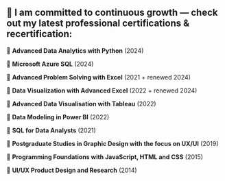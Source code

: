 ##  🚀 I am committed to continuous growth — check out my latest professional certifications & recertification:


🔹 **Advanced Data Analytics with Python** (2024)

🔹 **Microsoft Azure SQL** (2024)

🔹 **Advanced Problem Solving with Excel** (2021 + renewed 2024)

🔹 **Data Visualization with Advanced Excel** (2022 + renewed 2024)

🔹 **Advanced Data Visualisation with Tableau** (2022)

🔹 **Data Modeling in Power BI** (2022)

🔹 **SQL for Data Analysts** (2021)

🔹 **Postgraduate Studies in Graphic Design with the focus on UX/UI** (2019)

🔹 **Programming Foundations with JavaScript, HTML and CSS** (2015)

🔹 **UI/UX Product Design and Research** (2014)



